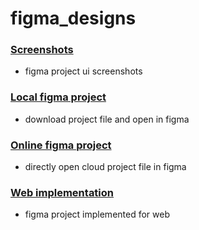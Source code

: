 # figma_designs

### [Screenshots](./screenshots/)
- figma project ui screenshots

### [Local figma project](./figma/Form%20design.fig)
- download project file and open in figma

### [Online figma project](https://www.figma.com/file/Uo7xIhFslaHiMGwak4AhgV/Form-design)
- directly open cloud project file in figma

### [Web implementation](./web/)
- figma project implemented for web